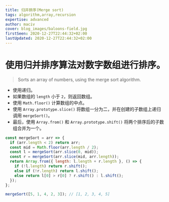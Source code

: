 ```yaml
---
title: 归并排序(Merge sort)
tags: algorithm,array,recursion
expertise: advanced
author: maciv
cover: blog_images/baloons-field.jpg
firstSeen: 2020-12-27T22:44:32+02:00
lastUpdated: 2020-12-27T22:44:32+02:00
---
```


# 使用归并排序算法对数字数组进行排序。
> Sorts an array of numbers, using the merge sort algorithm.

- 使用递归。
- 如果数组的 `length` 小于 `2`，则返回数组。
- 使用 `Math.floor()` 计算数组的中点。
- 使用 `Array.prototype.slice()` 将数组一分为二，并在创建的子数组上递归调用 `mergeSort()`。
- 最后，使用 `Array.from()` 和 `Array.prototype.shift()` 将两个排序后的子数组合并为一个。

```js
const mergeSort = arr => {
  if (arr.length < 2) return arr;
  const mid = Math.floor(arr.length / 2);
  const l = mergeSort(arr.slice(0, mid));
  const r = mergeSort(arr.slice(mid, arr.length));
  return Array.from({ length: l.length + r.length }, () => {
    if (!l.length) return r.shift();
    else if (!r.length) return l.shift();
    else return l[0] > r[0] ? r.shift() : l.shift();
  });
};
```

```js
mergeSort([5, 1, 4, 2, 3]); // [1, 2, 3, 4, 5]
```
